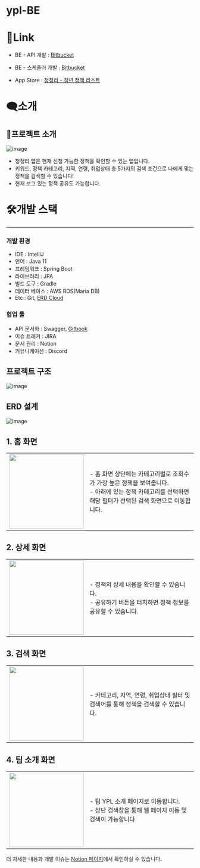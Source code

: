 # ypl-BE


# 🔗Link

- BE - API 개발 : [Bitbucket](https://bitbucket.org/youth-policy-list/ypl-be)

- BE - 스케줄러 개발 : [Bitbucket](https://bitbucket.org/youth-policy-list/ypl-scheduler/src/main/)

- App Store : [‎청정리 - 청년 정책 리스트](https://apps.apple.com/kr/app/%EC%B2%AD%EC%A0%95%EB%A6%AC-%EC%B2%AD%EB%85%84-%EC%A0%95%EC%B1%85-%EB%A6%AC%EC%8A%A4%ED%8A%B8/id6448850043)

# 🗨️소개
## 📱프로젝트 소개

![image](https://github.com/user-attachments/assets/3e7bf14e-eb1f-439b-8380-213616e5502d)

- 청정리 앱은 현재 신청 가능한 정책을 확인할 수 있는 앱입니다.
- 키워드, 정책 카테고리, 지역, 연령, 취업상태 총 5가지의 검색 조건으로 나에게 맞는 정책을 검색할 수 있습니다!
- 현재 보고 있는 정책 공유도 가능합니다.


# 🛠️개발 스택

---

### 개발 환경

- IDE : IntelliJ
- 언어 : Java 11
- 프레임워크 : Spring Boot
- 라이브러리 : JPA
- 빌드 도구 : Gradle
- 데이터 베이스 : AWS RDS(Maria DB)
- Etc : Git, [ERD Cloud](https://www.erdcloud.com/d/MKfb7iST695yfcJ5Z)

### 협업 툴

- API 문서화 : Swagger, [Gitbook](https://undefined-475.gitbook.io/ypi-api-docs/reference/ypl-api/main)
- 이슈 트래커 : JIRA
- 문서 관리 : Notion
- 커뮤니케이션 : Discord


## 프로젝트 구조

![image](https://github.com/user-attachments/assets/c6757387-1f8f-4ad0-9431-aefb359684ca)


## ERD 설계

![image](https://github.com/user-attachments/assets/772e41d2-dd07-4617-8493-c82aaeafd2f0)

## 1. 홈 화면

<table>
	<tr>
		<td>
			<img src=https://user-images.githubusercontent.com/31722496/215308311-a8bd7802-a130-4a23-b9ea-250c8698f846.gif width=200>
		</td>
		<td>
			- 홈 화면 상단에는 카테고리별로 조회수가 가장 높은 정책을 보여줍니다. </br>
			- 아래에 있는 정책 카테고리를 선택하면 해당 필터가 선택된 검색 화면으로 이동합니다.
		</td>
	</tr>
</table>



## 2. 상세 화면

<table>
	<tr>
		<td>
			<img src=https://user-images.githubusercontent.com/31722496/215308961-5ee0cc50-6d36-4efc-975f-340ce9b873fe.gif width=200>
		</td>
		<td>
			- 정책의 상세 내용을 확인할 수 있습니다. </br>
			- 공유하기 버튼을 터치하면 정책 정보를 공유할 수 있습니다.
		</td>
	</tr>
</table>


## 3. 검색 화면

<table>
	<tr>
		<td>
			<img src=https://user-images.githubusercontent.com/31722496/215308985-565fffcb-a4e7-4482-af04-290aa8d92709.gif width=200>
		</td>
		<td>
			- 카테고리, 지역, 연령, 취업상태 필터 및 검색어를 통해 정책을 검색할 수 있습니다.
		</td>
	</tr>
</table>


## 4. 팀 소개 화면

<table>
	<tr>
		<td>
			<img src=https://user-images.githubusercontent.com/31722496/215309007-7e559f06-6e69-4e98-8b92-a210f769953c.gif width=200>
		</td>
		<td>
			- 팀 YPL 소개 페이지로 이동합니다. </br>
			- 상단 검색창을 통해 웹 페이지 이동 및 검색이 가능합니다
		</td>
	</tr>
</table>

더 자세한 내용과 개발 이슈는 [Notion 페이지](https://rough-nerve-b7c.notion.site/33b17bdb108f454ea27c0af9ef64ce42?pvs=4)에서 확인하실 수 있습니다.
